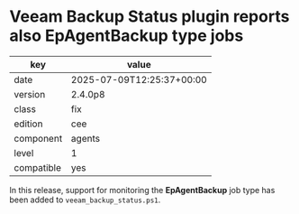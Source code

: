 [//]: # (werk v2)
# Veeam Backup Status plugin reports also EpAgentBackup type jobs

key        | value
---------- | ---
date       | 2025-07-09T12:25:37+00:00
version    | 2.4.0p8
class      | fix
edition    | cee
component  | agents
level      | 1
compatible | yes

In this release, support for monitoring the **EpAgentBackup** job type
has been added to `veeam_backup_status.ps1`.
